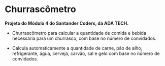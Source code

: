 # Churrascômetro

**Projeto do Módulo 4 do Santander Coders, da ADA TECH.**

- Churrascômetro para calcular a quantidade de comida e bebida necessária para um churrasco, com base no número de convidados.

- Calcula automaticamente a quantidade de carne, pão de alho, refrigerante, água, cerveja, carvão, sal e gelo com base no número de convidados.